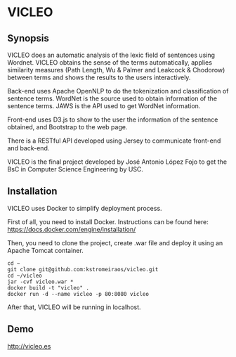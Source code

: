 # VICLEO

## Synopsis

VICLEO does an automatic analysis of the lexic field of sentences using Wordnet. VICLEO obtains the sense of the terms automatically, applies similarity measures (Path Length, Wu & Palmer and Leakcock & Chodorow) between terms and shows the results to the users interactively.

Back-end uses Apache OpenNLP to do the tokenization and classification of sentence terms. WordNet is the source used to obtain information of the sentence terms. JAWS is the API used to get WordNet information.

Front-end uses D3.js to show to the user the information of the sentence obtained, and Bootstrap to the web page.

There is a RESTful API developed using Jersey to communicate front-end and back-end.

VICLEO is the final project developed by José Antonio López Fojo to get the BsC in Computer Science Engineering by USC.

## Installation

VICLEO uses Docker to simplify deployment process.

First of all, you need to install Docker. Instructions can be found here: https://docs.docker.com/engine/installation/

Then, you need to clone the project, create .war file and deploy it using an Apache Tomcat container.

```
cd ~
git clone git@github.com:kstromeiraos/vicleo.git
cd ~/vicleo
jar -cvf vicleo.war *  
docker build -t "vicleo" .
docker run -d --name vicleo -p 80:8080 vicleo
```

After that, VICLEO will be running in localhost.

## Demo

http://vicleo.es
